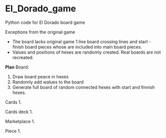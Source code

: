 # El_Dorado_game
Python code for El Dorado board game

Exceptions from the original game
- The board lacks original game 1 line board crossing lines and start - finish board pieces whose are included into main board pieces.
- Values and positions of hexes are randomly created. Real boards are not recreated.  

__Plan__
Board:
1. Draw board peace in hexes
2. Randomly add walues to the board
3. Generate full board of random connected hexes with start and finnish hexes. 

Cards
1. 

Cards deck
1. 

Marketplace
1. 

Piece
1.


